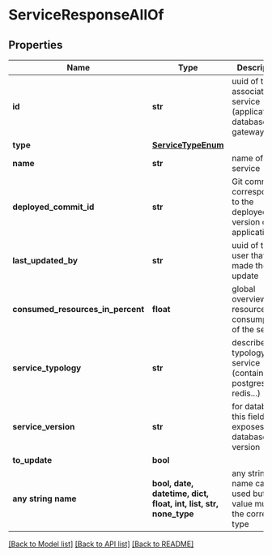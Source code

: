 # ServiceResponseAllOf


## Properties
Name | Type | Description | Notes
------------ | ------------- | ------------- | -------------
**id** | **str** | uuid of the associated service (application, database, job, gateway...) | 
**type** | [**ServiceTypeEnum**](ServiceTypeEnum.md) |  | [optional] 
**name** | **str** | name of the service | [optional] 
**deployed_commit_id** | **str** | Git commit ID corresponding to the deployed version of the application | [optional] 
**last_updated_by** | **str** | uuid of the user that made the last update | [optional] 
**consumed_resources_in_percent** | **float** | global overview of resources consumption of the service | [optional] 
**service_typology** | **str** | describes the typology of service (container, postgresl, redis...) | [optional] 
**service_version** | **str** | for databases this field exposes the database version | [optional] 
**to_update** | **bool** |  | [optional] 
**any string name** | **bool, date, datetime, dict, float, int, list, str, none_type** | any string name can be used but the value must be the correct type | [optional]

[[Back to Model list]](../README.md#documentation-for-models) [[Back to API list]](../README.md#documentation-for-api-endpoints) [[Back to README]](../README.md)


